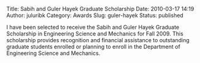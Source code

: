 Title: Sabih and Guler Hayek Graduate Scholarship
Date: 2010-03-17 14:19
Author: juluribk
Category: Awards
Slug: guler-hayek
Status: published

I have been selected to receive the Sabih and Guler Hayek Graduate Scholarship in Engineering Science and Mechanics for Fall 2009. This scholarship provides recognition and financial assistance to outstanding graduate students enrolled or planning to enroll in the Department of Engineering Science and Mechanics.
